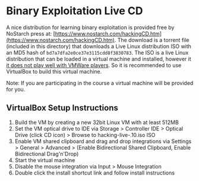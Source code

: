 # Binary Exploitation Live CD

A nice distribution for learning binary exploitation is provided free by NoStarch press at: [https://www.nostarch.com/hackingCD.htm](https://www.nostarch.com/hackingCD.htm). The download is a torrent file (included in this directory) that downloads a Live Linux distribution ISO with an MD5 hash of `bd7a7dfa2e0ce37e3115cdd8f3830783`. The ISO is a live Linux distribution that can be loaded in a virtual machine and installed, however it [it does not play well with VMWare players](https://stackoverflow.com/questions/28782063/cannot-boot-because-kernel-panic-not-syncingfatal-exception-interrupt). So it is recommended to use VirtualBox to build this virtual machine.

Note: If you are participating in the course a virtual machine will be provided for you.

## VirtualBox Setup Instructions
1. Build the VM by creating a new 32bit Linux VM with at least 512MB
2. Set the VM optical drive to IDE via Storage > Controller IDE > Optical Drive (click CD icon) > Browse to hacking-live-.10.iso ISO
3. Enable VM shared clipboard and drag and drop integrations via Settings > General > Advanced > (Enable Bidirectional Shared Clipboard, Enable Bidirectional Drag'n'Drop)
4. Start the virtual machine
5. Disable the mouse integration via Input > Mouse Integration
6. Double click the install shortcut link and follow install instructions